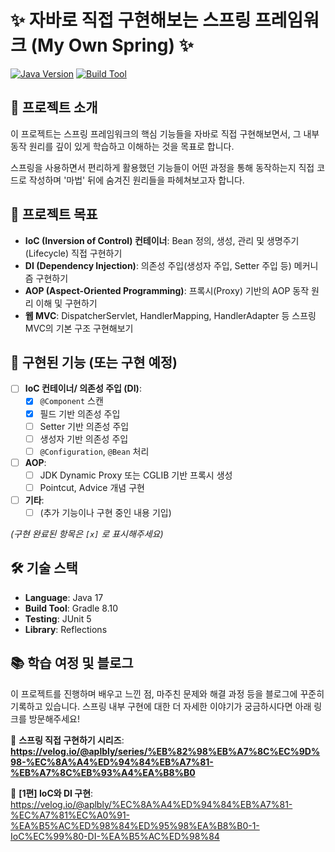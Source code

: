# ✨ 자바로 직접 구현해보는 스프링 프레임워크 (My Own Spring) ✨

[![Java Version](https://img.shields.io/badge/Java-17%2B-blue.svg)](https://openjdk.java.net/)
[![Build Tool](https://img.shields.io/badge/Build-Gradle%20/%20Maven-brightgreen.svg)](https://gradle.org/) <!-- 사용하시는 빌드 툴에 맞게 수정하세요 -->

## 🌱 프로젝트 소개

이 프로젝트는 스프링 프레임워크의 핵심 기능들을 자바로 직접 구현해보면서, 그 내부 동작 원리를 깊이 있게 학습하고 이해하는 것을 목표로 합니다.

스프링을 사용하면서 편리하게 활용했던 기능들이 어떤 과정을 통해 동작하는지 직접 코드로 작성하며 '마법' 뒤에 숨겨진 원리들을 파헤쳐보고자 합니다.

## 🎯 프로젝트 목표

*   **IoC (Inversion of Control) 컨테이너**: Bean 정의, 생성, 관리 및 생명주기(Lifecycle) 직접 구현하기
*   **DI (Dependency Injection)**: 의존성 주입(생성자 주입, Setter 주입 등) 메커니즘 구현하기
*   **AOP (Aspect-Oriented Programming)**: 프록시(Proxy) 기반의 AOP 동작 원리 이해 및 구현하기
*   **웹 MVC**: DispatcherServlet, HandlerMapping, HandlerAdapter 등 스프링 MVC의 기본 구조 구현해보기

## 🔧 구현된 기능 (또는 구현 예정)

*   [ ] **IoC 컨테이너/ 의존성 주입 (DI)**:
    *   [X] `@Component` 스캔
    *   [X] 필드 기반 의존성 주입
    *   [ ] Setter 기반 의존성 주입
    *   [ ] 생성자 기반 의존성 주입
    *   [ ] `@Configuration`, `@Bean` 처리
*   [ ] **AOP**:
    *   [ ] JDK Dynamic Proxy 또는 CGLIB 기반 프록시 생성
    *   [ ] Pointcut, Advice 개념 구현
*   [ ] **기타**:
    *   [ ] (추가 기능이나 구현 중인 내용 기입)

*(구현 완료된 항목은 `[x]` 로 표시해주세요)*

## 🛠️ 기술 스택

*   **Language**: Java 17
*   **Build Tool**: Gradle 8.10
*   **Testing**: JUnit 5
*   **Library**: Reflections


## 📚 학습 여정 및 블로그

이 프로젝트를 진행하며 배우고 느낀 점, 마주친 문제와 해결 과정 등을 블로그에 꾸준히 기록하고 있습니다. 스프링 내부 구현에 대한 더 자세한 이야기가 궁금하시다면 아래 링크를 방문해주세요!

🔗 **스프링 직접 구현하기 시리즈**: **https://velog.io/@aplbly/series/%EB%82%98%EB%A7%8C%EC%9D%98-%EC%8A%A4%ED%94%84%EB%A7%81-%EB%A7%8C%EB%93%A4%EA%B8%B0**

🔗 **[1편] IoC와 DI 구현**: https://velog.io/@aplbly/%EC%8A%A4%ED%94%84%EB%A7%81-%EC%A7%81%EC%A0%91-%EA%B5%AC%ED%98%84%ED%95%98%EA%B8%B0-1-IoC%EC%99%80-DI-%EA%B5%AC%ED%98%84

